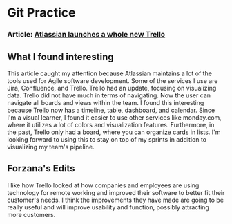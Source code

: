 # Git Practice

### Article: [Atlassian launches a whole new Trello](https://techcrunch.com/2021/02/16/atlassian-launches-a-whole-new-trello/)

## What I found interesting

This article caught my attention because Atlassian maintains a lot of the tools used for Agile software development. Some of the services I use are Jira, Confluence, and Trello. Trello had an update, focusing on visualizing data. Trello did not have much in terms of navigating. Now the user can navigate all boards and views within the team. I found this interesting because Trello now has a timeline, table, dashboard, and calendar. Since I'm a visual learner, I found it easier to use other services like monday.com, where it utilizes a lot of colors and visualization features. Furthermore, in the past, Trello only had a board, where you can organize cards in lists. I'm looking forward to using this to stay on top of my sprints in addition to visualizing my team's pipeline. 

## Forzana's Edits

I like how Trello looked at how companies and employees are using technology for remote working and improved their software to better fit their customer's needs. I think the improvements they have made are going to be really useful and will improve usability and function, possibly attracting more customers. 
